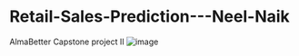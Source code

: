 # Retail-Sales-Prediction---Neel-Naik
AlmaBetter Capstone project II
![image](https://user-images.githubusercontent.com/72310207/206732371-dd296178-96a9-4499-9730-4ca3d9ae540c.png)

